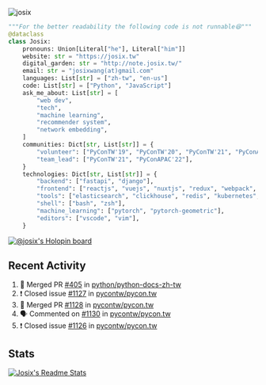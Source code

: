 ![josix](https://komarev.com/ghpvc/?username=josix)
```python
"""For the better readability the following code is not runnable😆"""
@dataclass
class Josix:
    pronouns: Union[Literal["he"], Literal["him"]]
    website: str = "https://josix.tw"
    digital_garden: str = "http://note.josix.tw/"
    email: str = "josixwang(at)gmail.com"
    languages: List[str] = ["zh-tw", "en-us"]
    code: List[str] = ["Python", "JavaScript"]
    ask_me_about: List[str] = [
        "web dev",
        "tech",
        "machine learning",
        "recommender system",
        "network embedding",
    ]
    communities: Dict[str, List[str]] = {
        "volunteer": ["PyConTW'19", "PyConTW'20", "PyConTW'21", "PyConAPAC'22"],
        "team_lead": ["PyConTW'21", "PyConAPAC'22"],
    }
    technologies: Dict[str, List[str]] = {
        "backend": ["fastapi", "django"],
        "frontend": ["reactjs", "vuejs", "nuxtjs", "redux", "webpack", "tailwindcss"],
        "tools": ["elasticsearch", "clickhouse", "redis", "kubernetes", "docker"],
        "shell": ["bash", "zsh"],
        "machine_learning": ["pytorch", "pytorch-geometric"],
        "editors": ["vscode", "vim"],
    }
```
[![@josix's Holopin board](https://holopin.io/api/user/board?user=josix)](https://holopin.io/@josix)

## Recent Activity
<!--START_SECTION:activity-->
1. 🎉 Merged PR [#405](https://github.com/python/python-docs-zh-tw/pull/405) in [python/python-docs-zh-tw](https://github.com/python/python-docs-zh-tw)
2. ❗️ Closed issue [#1127](https://github.com/pycontw/pycon.tw/issues/1127) in [pycontw/pycon.tw](https://github.com/pycontw/pycon.tw)
3. 🎉 Merged PR [#1128](https://github.com/pycontw/pycon.tw/pull/1128) in [pycontw/pycon.tw](https://github.com/pycontw/pycon.tw)
4. 🗣 Commented on [#1130](https://github.com/pycontw/pycon.tw/issues/1130) in [pycontw/pycon.tw](https://github.com/pycontw/pycon.tw)
5. ❗️ Closed issue [#1126](https://github.com/pycontw/pycon.tw/issues/1126) in [pycontw/pycon.tw](https://github.com/pycontw/pycon.tw)
<!--END_SECTION:activity-->



## Stats
[![Josix's Readme Stats](https://github-readme-stats.vercel.app/api?username=josix&show_icons=true&theme=default&count_private=true&card_width=400)](https://github.com/anuraghazra/github-readme-stats)
